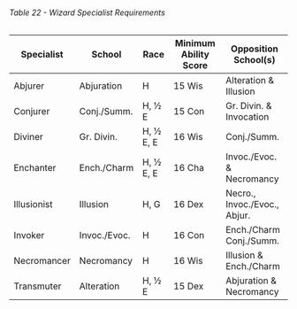 ###### Table 22 - Wizard Specialist Requirements

| Specialist | School   | Race  | Minimum Ability Score | Opposition School(s)     |
| -------------- | ------------ | --------- | --------- | ---------------------------- |
| Abjurer        | Abjuration   | H         | 15 Wis    | Alteration & Illusion        |
| Conjurer       | Conj./Summ.  | H, ½ E    | 15 Con    | Gr. Divin. & Invocation      |
| Diviner        | Gr. Divin.   | H, ½ E, E | 16 Wis    | Conj./Summ.                  |
| Enchanter      | Ench./Charm  | H, ½ E, E | 16 Cha    | Invoc./Evoc. & Necromancy    |
| Illusionist    | Illusion     | H, G      | 16 Dex    | Necro., Invoc./Evoc., Abjur. |
| Invoker        | Invoc./Evoc. | H         | 16 Con    | Ench./Charm Conj./Summ.      |
| Necromancer    | Necromancy   | H         | 16 Wis    | Illusion & Ench./Charm       |
| Transmuter     | Alteration   | H, ½ E    | 15 Dex    | Abjuration & Necromancy      |

